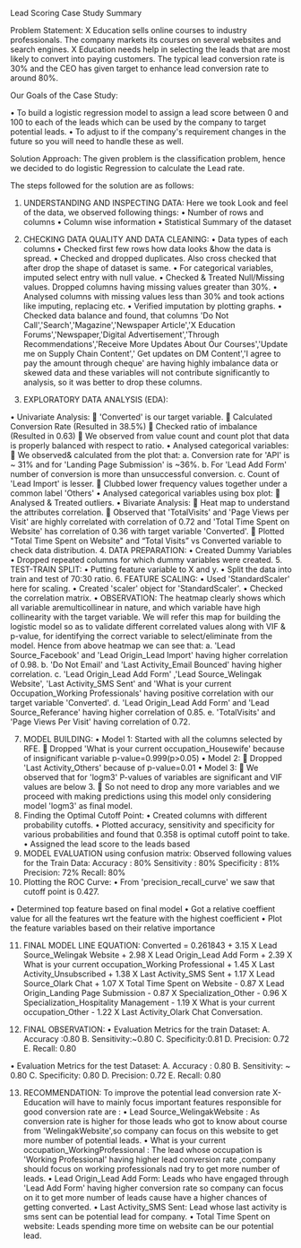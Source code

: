 Lead Scoring Case Study Summary


Problem Statement:
X Education sells online courses to industry professionals. The company markets its courses on several websites and search engines.
X Education needs help in selecting the leads that are most likely to convert into paying customers. The typical lead conversion rate is 30% and the CEO has given target to enhance lead conversion rate to around 80%.

Our Goals of the Case Study:

•	To build a logistic regression model to assign a lead score between 0 and 100 to each of the leads which can be used by the company to target potential leads.
•	To adjust to if the company's requirement changes in the future so you will need to handle these as well.

Solution Approach:
The given problem is the classification problem, hence we decided to do logistic Regression to calculate the Lead rate.

The steps followed for the solution are as follows:

1.	UNDERSTANDING AND INSPECTING DATA:
Here we took Look and feel of the data, we observed following things:
•	Number of rows and columns 
•	Column wise information
•	Statistical Summary of the dataset

2.	CHECKING DATA QUALITY AND DATA CLEANING:
•	Data types of each columns
•	Checked first few rows how data looks &how the data is spread.
•	Checked and dropped duplicates. Also cross checked that after drop the shape of dataset is same.
•	For categorical variables, imputed select entry with null value.
•	Checked & Treated Null/Missing values. Dropped columns having missing values greater than 30%.
•	Analysed columns with missing values less than 30% and took actions like imputing, replacing etc.
•	Verified imputation by plotting graphs.
•	Checked data balance and found, that columns 'Do Not Call','Search','Magazine','Newspaper Article','X Education Forums','Newspaper,'Digital Advertisement','Through Recommendations','Receive More Updates About Our Courses','Update me on Supply Chain Content',' Get updates on DM Content','I agree to pay the amount through cheque' are having highly imbalance data or skewed data and these variables will not contribute significantly to analysis, so it was better to drop these columns.

3.	EXPLORATORY DATA ANALYSIS (EDA):

•	Univariate Analysis: 
	'Converted' is our target variable.
	Calculated Conversion Rate (Resulted in 38.5%)
	Checked ratio of imbalance (Resulted in 0.63)
	We observed from value count and count plot that data is properly balanced with respect to ratio.
•	Analysed categorical variables:
	We observed& calculated from the plot that:
a. Conversion rate for 'API' is ~ 31% and for 'Landing Page Submission' is ~36%.
b. For 'Lead Add Form' number of conversion is more than unsuccessful conversion.
c. Count of 'Lead Import' is lesser.
	Clubbed lower frequency values together under a common label 'Others'
•	Analysed categorical variables using box plot:
	Analysed & Treated outliers.
•	Bivariate Analysis:
	Heat map to understand the attributes correlation.
	Observed that 'TotalVisits' and 'Page Views per Visit' are highly correlated with correlation of 0.72 and 'Total Time Spent on Website' has correlation of 0.36 with target variable 'Converted'.
	Plotted "Total Time Spent on Website" and “Total Visits” vs Converted variable to check data distribution.
4.	DATA PREPARATION:
•	Created Dummy Variables
•	Dropped repeated columns for which dummy variables were created.
5.	TEST-TRAIN SPLIT:
•	Putting feature variable to X and y.
•	Split the data into train and test of 70:30 ratio.
6.	FEATURE SCALING:
•	Used 'StandardScaler' here for scaling.
•	Created 'scaler' object for 'StandardScaler'.
•	Checked the correlation matrix.
•	OBSERVATION: The heatmap clearly shows which all variable aremulticollinear in nature, and which variable have high collinearity with the target variable.
We will refer this map for building the logistic model so as to validate different correlated values along with VIF & p-value, for identifying the correct variable to select/eliminate from the model. 
Hence from above heatmap we can see that:
a. 'Lead Source_Facebook' and 'Lead Origin_Lead Import' having higher correlation of 0.98.
b. 'Do Not Email' and 'Last Activity_Email Bounced' having higher correlation.
c. 'Lead Origin_Lead Add Form' ,'Lead Source_Welingak Website', 'Last Activity_SMS Sent' and 'What is your current Occupation_Working Professionals' having positive correlation with our target variable 'Converted'.
d. 'Lead Origin_Lead Add Form' and 'Lead Source_Referance' having higher correlation of 0.85.
e. 'TotalVisits' and 'Page Views Per Visit' having correlation of 0.72.

7.	MODEL BUILDING:
•	Model 1: Started with all the columns selected by RFE.
	Dropped 'What is your current occupation_Housewife' because of insignificant variable p-value=0.999(p>0.05)
•	Model 2: 
	Dropped 'Last Activity_Others' because of  p-value=0.01
•	Model 3:
	We observed that for 'logm3' P-values of variables are significant and VIF values are below 3. 
	So not need to drop any more variables and we proceed with making predictions using this model only considering model 'logm3' as final model.
8.	Finding the Optimal Cutoff Point:
•	Created columns with different probability cutoffs.
•	Plotted accuracy, sensitivity and specificity for various probabilities and found that 0.358 is optimal cutoff point to take.
•	Assigned the lead score to the leads based
9.	MODEL EVALUATION using confusion matrix:
Observed following values for the Train Data:
Accuracy : 80%
Sensitivity : 80%
Specificity : 81%
Precision: 72%
Recall: 80%
10.	Plotting the ROC Curve:
•	From 'precision_recall_curve' we saw that cutoff point is 0.427.
 

•	Determined top feature based on final model
•	Got a relative coeffient value for all the features wrt the feature with the highest coefficient
•	Plot the feature variables based on their relative importance
 
11.	FINAL MODEL LINE EQUATION: 
Converted = 0.261843 + 3.15 X Lead Source_Welingak Website + 2.98 X Lead Origin_Lead Add Form + 2.39 X What is your current occupation_Working Professional + 1.45 X Last Activity_Unsubscribed + 1.38 X Last Activity_SMS Sent + 1.17 X Lead Source_Olark Chat + 1.07 X Total Time Spent on Website - 0.87 X Lead Origin_Landing Page Submission - 0.87 X Specialization_Other - 0.96 X Specialization_Hospitality Management - 1.19 X What is your current occupation_Other - 1.22 X Last Activity_Olark Chat Conversation.

12.	FINAL OBSERVATION:
•	Evaluation Metrics for the train Dataset:
A. Accuracy :0.80
B. Sensitivity:~0.80
C. Specificity:0.81
D. Precision: 0.72
E. Recall: 0.80

•	Evaluation Metrics for the test Dataset:
A. Accuracy : 0.80
B. Sensitivity: ~ 0.80
C. Specificity: 0.80
D. Precision: 0.72
E. Recall: 0.80

13.	RECOMMENDATION:
To improve the potential lead conversion rate X-Education will have to mainly focus important features responsible for good conversion rate are :
•	Lead Source_WelingakWebsite : As conversion rate is higher for those leads who got to know about course from 'WelingakWebsite',so company can focus on this website to get more number of potential leads.
•	What is your current occupation_WorkingProfessional : The lead whose occupation is 'Working Professional' having higher lead conversion rate ,company should focus on working professionals nad try to get more number of leads.
•	Lead Origin_Lead Add Form: Leads who have engaged through 'Lead Add Form' having higher conversion rate so company can focus on it to get more number of leads cause have a higher chances of getting converted.
•	Last Activity_SMS Sent: Lead whose last activity is sms sent can be potential lead for company.
•	Total Time Spent on website: Leads spending more time on website can be our potential lead.


